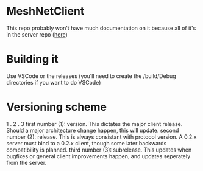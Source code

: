 # MeshNetClient
This repo probably won't have much documentation on it because all of it's in the server repo (<a href="https://github.com/80HD-0/MeshNetServer">here</a>)

# Building it
Use VSCode or the releases (you'll need to create the /build/Debug directories if you want to do VSCode)

# Versioning scheme
1   .   2   .   3
first number (1): version. This dictates the major client release. Should a major architecture change happen, this will update.
second number (2): release. This is always consistant with protocol version. A 0.2.x server must bind to a 0.2.x client, though some later backwards compatibility is planned.
third number (3): subrelease. This updates when bugfixes or general client improvements happen, and updates seperately from the server.
